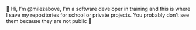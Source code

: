 👋 Hi, I’m @milezabove,
I'm a software developer in training and this is where I save my repositories for school or private projects. You probably don't see them because they are not public 💜
